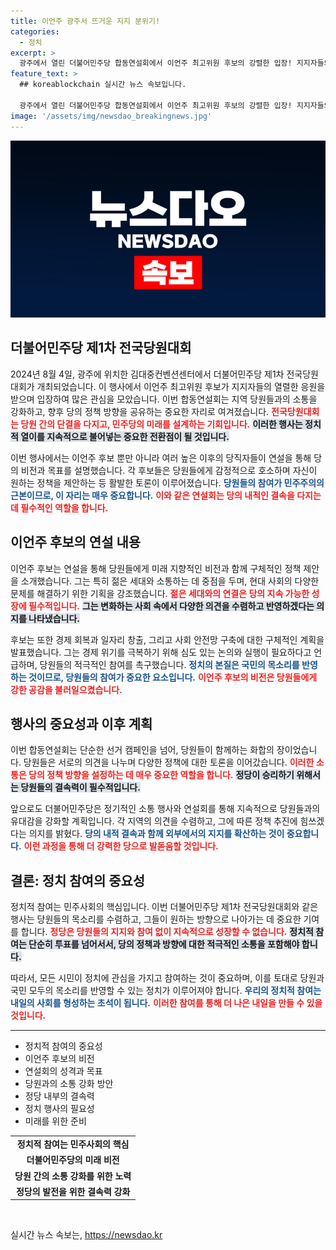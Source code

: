 ```yaml
---
title: 이언주 광주서 뜨거운 지지 분위기!
categories:
  - 정치
excerpt: >
  광주에서 열린 더불어민주당 합동연설회에서 이언주 최고위원 후보의 강렬한 입장! 지지자들의 열렬한 환호가 가득한 현장 속, 향후 정치판의 향방은? 클릭하여 그 뜨거운 순간을 확인하세요!
feature_text: >
  ## koreablockchain 실시간 뉴스 속보입니다.

  광주에서 열린 더불어민주당 합동연설회에서 이언주 최고위원 후보의 강렬한 입장! 지지자들의 열렬한 환호가 가득한 현장 속, 향후 정치판의 향방은? 클릭하여 그 뜨거운 순간을 확인하세요!
image: '/assets/img/newsdao_breakingnews.jpg'
---
```


<p><img src="/assets/img/newsdao_breakingnews.jpg" alt="koreablockchain 속보" /></p>

<h2 data-ke-size="size26">더불어민주당 제1차 전국당원대회</h2>

<p data-ke-size="size16">2024년 8월 4일, 광주에 위치한 김대중컨벤션센터에서 더불어민주당 제1차 전국당원대회가 개최되었습니다. 이 행사에서 이언주 최고위원 후보가 지지자들의 열렬한 응원을 받으며 입장하여 많은 관심을 모았습니다. 이번 합동연설회는 지역 당원들과의 소통을 강화하고, 향후 당의 정책 방향을 공유하는 중요한 자리로 여겨졌습니다. <b><span style="color: #ee2323;">전국당원대회는 당원 간의 단결을 다지고, 민주당의 미래를 설계하는 기회입니다.</span></b> <b><span style="background-color: #21538527;">이러한 행사는 정치적 열이를 지속적으로 불어넣는 중요한 전환점이 될 것입니다.</span></b></p>

<p data-ke-size="size16">이번 행사에서는 이언주 후보 뿐만 아니라 여러 높은 이후의 당직자들이 연설을 통해 당의 비전과 목표를 설명했습니다. 각 후보들은 당원들에게 감정적으로 호소하며 자신이 원하는 정책을 제안하는 등 활발한 토론이 이루어졌습니다. <b><span style="color: #1a5490;">당원들의 참여가 민주주의의 근본이므로, 이 자리는 매우 중요합니다.</span></b> <b><span style="color: #ee2323;">이와 같은 연설회는 당의 내적인 결속을 다지는 데 필수적인 역할을 합니다.</span></b></p>

<h2 data-ke-size="size26">이언주 후보의 연설 내용</h2>

<p data-ke-size="size16">이언주 후보는 연설을 통해 당원들에게 미래 지향적인 비전과 함께 구체적인 정책 제안을 소개했습니다. 그는 특히 젊은 세대와 소통하는 데 중점을 두며, 현대 사회의 다양한 문제를 해결하기 위한 기획을 강조했습니다. <b><span style="color: #ee2323;">젊은 세대와의 연결은 당의 지속 가능한 성장에 필수적입니다.</span></b> <b><span style="background-color: #21538527;">그는 변화하는 사회 속에서 다양한 의견을 수렴하고 반영하겠다는 의지를 나타냈습니다.</span></b></p>

<p data-ke-size="size16">후보는 또한 경제 회복과 일자리 창출, 그리고 사회 안전망 구축에 대한 구체적인 계획을 발표했습니다. 그는 경제 위기를 극복하기 위해 심도 있는 논의와 실행이 필요하다고 언급하며, 당원들의 적극적인 참여를 촉구했습니다. <b><span style="color: #1a5490;">정치의 본질은 국민의 목소리를 반영하는 것이므로, 당원들의 참여가 중요한 요소입니다.</span></b> <b><span style="color: #ee2323;">이언주 후보의 비전은 당원들에게 강한 공감을 불러일으켰습니다.</span></b></p>

<h2 data-ke-size="size26">행사의 중요성과 이후 계획</h2>

<p data-ke-size="size16">이번 합동연설회는 단순한 선거 캠페인을 넘어, 당원들이 함께하는 화합의 장이었습니다. 당원들은 서로의 의견을 나누며 다양한 정책에 대한 토론을 이어갔습니다. <b><span style="color: #ee2323;">이러한 소통은 당의 정책 방향을 설정하는 데 매우 중요한 역할을 합니다.</span></b> <b><span style="background-color: #21538527;">정당이 승리하기 위해서는 당원들의 결속력이 필수적입니다.</span></b></p>

<p data-ke-size="size16">앞으로도 더불어민주당은 정기적인 소통 행사와 연설회를 통해 지속적으로 당원들과의 유대감을 강화할 계획입니다. 각 지역의 의견을 수렴하고, 그에 따른 정책 추진에 힘쓰겠다는 의지를 밝혔다. <b><span style="color: #1a5490;">당의 내적 결속과 함께 외부에서의 지지를 확산하는 것이 중요합니다.</span></b> <b><span style="color: #ee2323;">이런 과정을 통해 더 강력한 당으로 발돋움할 것입니다.</span></b></p>

<h2 data-ke-size="size26">결론: 정치 참여의 중요성</h2>

<p data-ke-size="size16">정치적 참여는 민주사회의 핵심입니다. 이번 더불어민주당 제1차 전국당원대회와 같은 행사는 당원들의 목소리를 수렴하고, 그들이 원하는 방향으로 나아가는 데 중요한 기여를 합니다. <b><span style="color: #ee2323;">정당은 당원들의 지지와 참여 없이 지속적으로 성장할 수 없습니다.</span></b> <b><span style="background-color: #21538527;">정치적 참여는 단순히 투표를 넘어서서, 당의 정책과 방향에 대한 적극적인 소통을 포함해야 합니다.</span></b></p>

<p data-ke-size="size16">따라서, 모든 시민이 정치에 관심을 가지고 참여하는 것이 중요하며, 이를 토대로 당원과 국민 모두의 목소리를 반영할 수 있는 정치가 이루어져야 합니다. <b><span style="color: #1a5490;">우리의 정치적 참여는 내일의 사회를 형성하는 초석이 됩니다.</span></b> <b><span style="color: #ee2323;">이러한 참여를 통해 더 나은 내일을 만들 수 있을 것입니다.</span></b></p>

<hr>

<ul>
<li>정치적 참여의 중요성</li>
<li>이언주 후보의 비전</li>
<li>연설회의 성격과 목표</li>
<li>당원과의 소통 강화 방안</li>
<li>정당 내부의 결속력</li>
<li>정치 행사의 필요성</li>
<li>미래를 위한 준비</li>
</ul>

<table style="width: 100%;">
<tr>
<td style="text-align: center; height: 17px;"><b>정치적 참여는 민주사회의 핵심</b></td>
</tr>
<tr>
<td style="text-align: center; height: 17px;"><b>더불어민주당의 미래 비전</b></td>
</tr>
<tr>
<td style="text-align: center; height: 17px;"><b>당원 간의 소통 강화를 위한 노력</b></td>
</tr>
<tr>
<td style="text-align: center; height: 17px;"><b>정당의 발전을 위한 결속력 강화</b></td>
</tr>
</table>

<p data-ke-size="size16">&nbsp;</p>
실시간 뉴스 속보는, <a href="https://newsdao.kr" rel="dofollow">https://newsdao.kr</a>


